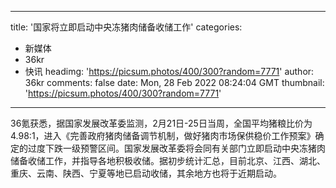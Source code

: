 
---
title: '国家将立即启动中央冻猪肉储备收储工作'
categories: 
 - 新媒体
 - 36kr
 - 快讯
headimg: 'https://picsum.photos/400/300?random=7771'
author: 36kr
comments: false
date: Mon, 28 Feb 2022 08:24:04 GMT
thumbnail: 'https://picsum.photos/400/300?random=7771'
---

<div>   
36氪获悉，据国家发展改革委监测，2月21日-25日当周，全国平均猪粮比价为4.98∶1，进入《完善政府猪肉储备调节机制，做好猪肉市场保供稳价工作预案》确定的过度下跌一级预警区间。国家发展改革委将会同有关部门立即启动中央冻猪肉储备收储工作，并指导各地积极收储。据初步统计汇总，目前北京、江西、湖北、重庆、云南、陕西、宁夏等地已启动收储，其余地方也将于近期启动。  
</div>
            